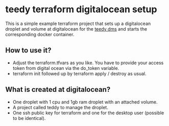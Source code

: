 # teedy terraform digitalocean setup

This is a simple example terraform project that sets up a digitalocean droplet and volume at digitalocean for the [teedy dms](https://github.com/sismics/docs) and starts the corresponding docker container.

## How to use it?
* Adjust the terraform.tfvars as you like. You have to provide your access token from digital ocean via the do_token variable.
* terraform init followed up by terraform apply / destroy as usual.

## What is created at digitalocean?
* One droplet with 1 cpu and 1gb ram droplet with an attached volume.
* A project called teddy to manage the droplet.
* One ssh public key for terraform and one for the desktop user (possible to be identical).

